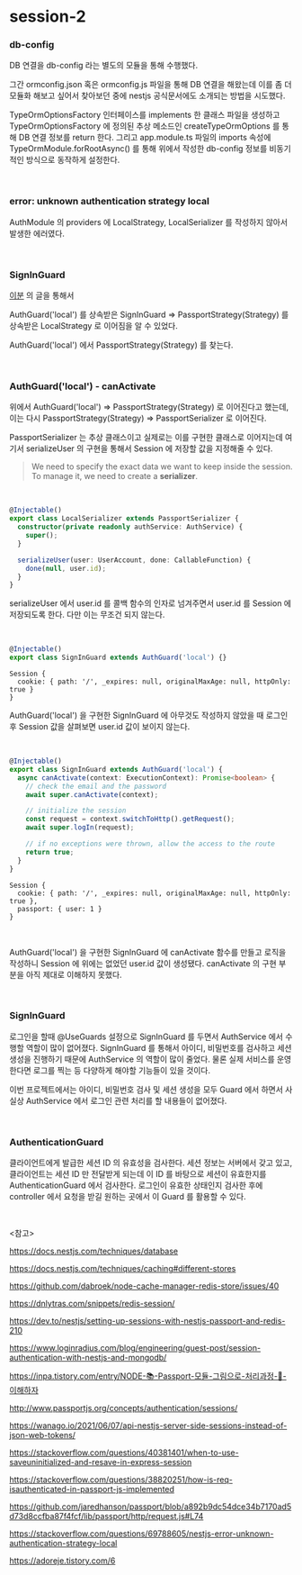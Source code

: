 # session-2

### db-config

DB 연결을 db-config 라는 별도의 모듈을 통해 수행했다. 

그간 ormconfig.json 혹은 ormconfig.js 파일을 통해 DB 연결을 해왔는데 이를 좀 더 모듈화 해보고 싶어서 찾아보던 중에 nestjs 공식문서에도 소개되는 방법을 시도했다. 

TypeOrmOptionsFactory 인터페이스를 implements 한 클래스 파일을 생성하고 TypeOrmOptionsFactory 에 정의된 추상 메소드인 createTypeOrmOptions 를 통해 DB 연결 정보를 return 한다. 그리고 app.module.ts 파일의 imports 속성에 TypeOrmModule.forRootAsync() 를 통해 위에서 작성한 db-config 정보를 비동기적인 방식으로 동작하게 설정한다.

<br>

### error: unknown authentication strategy local

AuthModule 의 providers 에 LocalStrategy, LocalSerializer 를 작성하지 않아서 발생한 에러였다.

<br>

### SignInGuard

[이분](https://adoreje.tistory.com/6) 의 글을 통해서 

AuthGuard('local') 를 상속받은 SignInGuard => PassportStrategy(Strategy) 를 상속받은 LocalStrategy 로 이어짐을 알 수 있었다.

AuthGuard('local') 에서 PassportStrategy(Strategy) 를 찾는다.

<br>

### AuthGuard('local') - canActivate

위에서 AuthGuard('local') => PassportStrategy(Strategy) 로 이어진다고 했는데, 이는 다시 PassportStrategy(Strategy) => PassportSerializer 로 이어진다.

PassportSerializer 는 추상 클래스이고 실제로는 이를 구현한 클래스로 이어지는데 여기서 serializeUser 의 구현을 통해서 Session 에 저장할 값을 지정해줄 수 있다.

> We need to specify the exact data we want to keep inside the session. To manage it, we need to create a **serializer**.

<br>

```typescript
@Injectable()
export class LocalSerializer extends PassportSerializer {
  constructor(private readonly authService: AuthService) {
    super();
  }

  serializeUser(user: UserAccount, done: CallableFunction) {
    done(null, user.id);
  }
}

```

serializeUser 에서 user.id 를 콜백 함수의 인자로 넘겨주면서 user.id 를 Session 에 저장되도록 한다. 다만 이는 무조건 되지 않는다.

<br>

```typescript
@Injectable()
export class SignInGuard extends AuthGuard('local') {}

```

```
Session {
  cookie: { path: '/', _expires: null, originalMaxAge: null, httpOnly: true }
}
```

AuthGuard('local') 을 구현한 SignInGuard 에 아무것도 작성하지 않았을 때 로그인 후 Session 값을 살펴보면 user.id 값이 보이지 않는다.

<br>

```typescript
@Injectable()
export class SignInGuard extends AuthGuard('local') {
  async canActivate(context: ExecutionContext): Promise<boolean> {
    // check the email and the password
    await super.canActivate(context);

    // initialize the session
    const request = context.switchToHttp().getRequest();
    await super.logIn(request);

    // if no exceptions were thrown, allow the access to the route
    return true;
  }
}
```



```
Session {
  cookie: { path: '/', _expires: null, originalMaxAge: null, httpOnly: true },
  passport: { user: 1 }
}
```

<br>

AuthGuard('local') 을 구현한 SignInGuard 에 canActivate 함수를 만들고 로직을 작성하니 Session 에 위에는 없었던 user.id 값이 생성됐다. canActivate 의 구현 부분을 아직 제대로 이해하지 못했다.

<br>

### SignInGuard

로그인을 할때 @UseGuards 설정으로 SignInGuard 를 두면서 AuthService 에서 수행할 역할이 많이 없어졌다. SignInGuard 를 통해서 아이디, 비밀번호를 검사하고 세션 생성을 진행하기 때문에 AuthService 의 역할이 많이 줄었다. 물론 실제 서비스를 운영한다면 로그를 찍는 등 다양하게 해야할 기능들이 있을 것이다. 

이번 프로젝트에서는 아이디, 비밀번호 검사 및 세션 생성을 모두 Guard 에서 하면서 사실상 AuthService 에서 로그인 관련 처리를 할 내용들이 없어졌다.

<br>

### AuthenticationGuard

클라이언트에게 발급한 세션 ID 의 유효성을 검사한다. 세션 정보는 서버에서 갖고 있고, 클라이언트는 세션 ID 만 전달받게 되는데 이 ID 를 바탕으로 세션이 유효한지를 AuthenticationGuard 에서 검사한다. 로그인이 유효한 상태인지 검사한 후에 controller 에서 요청을 받길 원하는 곳에서 이 Guard 를 활용할 수 있다.

<br>

<참고>

https://docs.nestjs.com/techniques/database

https://docs.nestjs.com/techniques/caching#different-stores

https://github.com/dabroek/node-cache-manager-redis-store/issues/40

https://dnlytras.com/snippets/redis-session/

https://dev.to/nestjs/setting-up-sessions-with-nestjs-passport-and-redis-210

https://www.loginradius.com/blog/engineering/guest-post/session-authentication-with-nestjs-and-mongodb/

https://inpa.tistory.com/entry/NODE-📚-Passport-모듈-그림으로-처리과정-💯-이해하자

http://www.passportjs.org/concepts/authentication/sessions/

https://wanago.io/2021/06/07/api-nestjs-server-side-sessions-instead-of-json-web-tokens/

https://stackoverflow.com/questions/40381401/when-to-use-saveuninitialized-and-resave-in-express-session

https://stackoverflow.com/questions/38820251/how-is-req-isauthenticated-in-passport-js-implemented

https://github.com/jaredhanson/passport/blob/a892b9dc54dce34b7170ad5d73d8ccfba87f4fcf/lib/passport/http/request.js#L74

https://stackoverflow.com/questions/69788605/nestjs-error-unknown-authentication-strategy-local

https://adoreje.tistory.com/6